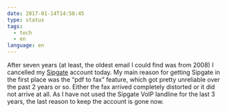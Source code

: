 ```yaml
---
date: 2017-01-14T14:58:45
type: status
tags:
  - tech
  - en
language: en
---
```


After seven years (at least, the oldest email I could find was from 2008) I cancelled my [Sipgate](http://www.sipgate.de) account today. My main reason for getting Sipgate in the first place was the “pdf to fax” feature, which got pretty unreliable over the past 2 years or so. Either the fax arrived completely distorted or it did not arrive at all. As I have not used the Sipgate VoIP landline for the last 3 years, the last reason to keep the account is gone now.
